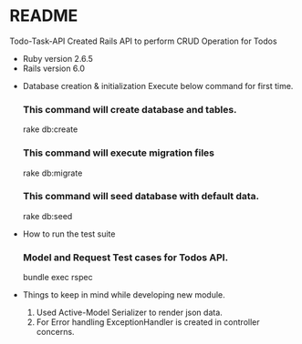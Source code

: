 # README

Todo-Task-API
Created Rails API to perform CRUD Operation for Todos

- Ruby version
  2.6.5
- Rails version
  6.0

* Database creation & initialization
  Execute below command for first time.

  ### This command will create database and tables.

  rake db:create

  ### This command will execute migration files

  rake db:migrate

  ### This command will seed database with default data.

  rake db:seed

* How to run the test suite

  ### Model and Request Test cases for Todos API.

  bundle exec rspec

* Things to keep in mind while developing new module.
  1. Used Active-Model Serializer to render json data.
  2. For Error handling ExceptionHandler is created in controller concerns.
